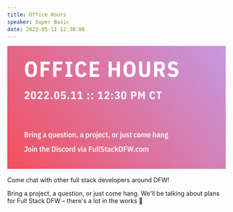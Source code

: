 ```yaml
---
title: Office Hours
speaker: Super Basic
date: 2022-05-11 12:30:00
---
```


![banner](/202205.jpg)


Come chat with other full stack developers around DFW!

Bring a project, a question, or just come hang. We'll be talking about plans for Full Stack DFW – there's a lot in the works 🚀
